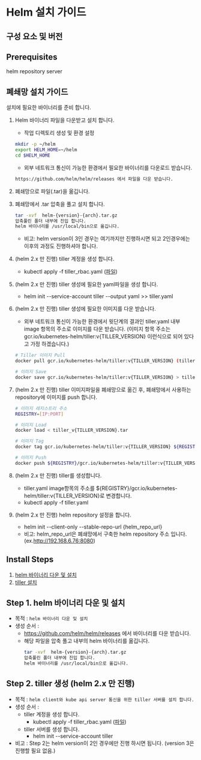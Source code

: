 
# Helm 설치 가이드

## 구성 요소 및 버전

## Prerequisites
helm repository server

## 폐쇄망 설치 가이드
설치에 필요한 바이너리를 준비 합니다.

1. Helm 바이너리 파일을 다운받고 설치 합니다.

   - 작업 디렉토리 생성 및 환경 설정

   ```bash
   mkdir -p ~/helm
   export HELM_HOME=~/helm
   cd $HELM_HOME
   ```

   - 외부 네트워크 통신이 가능한 환경에서 필요한 바이너리를 다운로드 받습니다.

   ```bash
   https://github.com/helm/helm/releases 에서 파일을 다운 받습니다.
   ```

2. 폐쇄망으로 파일(.tar)을 옮깁니다.

3. 폐쇄망에서 .tar 압축을 풀고 설치 합니다.

   ```bash
   tar -xvf  helm-{version}-{arch}.tar.gz
   압축풀린 폴더 내부에 진입 합니다.
   helm 바이너리를 /usr/local/bin으로 옮깁니다.
   ```
   - 비고: helm version이 3인 경우는 여기까지만 진행하시면 되고 2인경우에는 이후의 과정도 진행하셔야 합니다.

4. (helm 2.x 만 진행) tiller 계정을 생성 합니다.
   - kubectl apply -f tiller_rbac.yaml ([파일](./yaml_install/tiller_rbac.yaml))

5. (helm 2.x 만 진행) tiller 생성에 필요한 yaml파일을 생성 합니다.
   - helm init --service-account tiller --output yaml >> tiller.yaml

6. (helm 2.x 만 진행) tiller 생성에 필요한 이미지를 다운 받습니다.
    - 외부 네트워크 통신이 가능한 환경에서 윗단계의 결과인 tiller.yaml 내부 image 항목의 주소로 이미지를 다운 받습니다.
    (이미지 항목 주소는 gcr.io/kubernetes-helm/tiller:v{TILLER_VERSION} 이런식으로 되어 있다고 가정 하겠습니다.)
    ```bash
    # Tiller 이미지 Pull
    docker pull gcr.io/kubernetes-helm/tiller:v{TILLER_VERSION} (tiller.yaml파일 참고)

   # 이미지 Save
   docker save gcr.io/kubernetes-helm/tiller:v{TILLER_VERSION} > tiller_v{TILLER_VERSION}.tar
   ```

7. (helm 2.x 만 진행) tiller 이미지파일을 폐쇄망으로 옮긴 후, 폐쇄망에서 사용하는 repository에 이미지를 push 합니다.
   ```bash
   # 이미지 레지스트리 주소
   REGISTRY=[IP:PORT]

   # 이미지 Load
   docker load < tiller_v{TILLER_VERSION}.tar

   # 이미지 Tag
   docker tag gcr.io/kubernetes-helm/tiller:v{TILLER_VERSION} ${REGISTRY}/gcr.io/kubernetes-helm/tiller:v{TILLER_VERSION}

   # 이미지 Push
   docker push ${REGISTRY}/gcr.io/kubernetes-helm/tiller:v{TILLER_VERSION}
   ```

8. (helm 2.x 만 진행) tiller를 생성합니다.
   - tiller.yaml image항목의 주소를 ${REGISTRY}/gcr.io/kubernetes-helm/tiller:v{TILLER_VERSION}로 변경합니다.
   - kubectl apply -f tiller.yaml

9. (helm 2.x 만 진행) helm repository 설정을 합니다.
   - helm init --client-only --stable-repo-url {helm_repo_url}
   - 비고: helm_repo_url은 폐쇄망에서 구축한 helm repository 주소 입니다. (ex.http://192.168.6.76:8080)

## Install Steps
1. [helm 바이너리 다운 및 설치](#Step-1-helm-바이너리-다운-및-설치)
2. [tiller 설치](#Step-2-tiller-생성)

## Step 1. helm 바이너리 다운 및 설치
- 목적 : `helm 바이너리 다운 및 설치`
- 생성 순서 : 
    - https://github.com/helm/helm/releases 에서 바이너리를 다운 받습니다.
    - 해당 파일을 압축 풀고 내부의 helm 바이너리를 옮깁니다.
      ```bash
      tar -xvf  helm-{version}-{arch}.tar.gz
      압축풀린 폴더 내부에 진입 합니다.
      helm 바이너리를 /usr/local/bin으로 옮깁니다.
      ```
## Step 2. tiller 생성 (helm 2.x 만 진행)
- 목적 : `helm client와 kube api server 통신을 위한 tiller 서버를 설치 합니다.`
- 생성 순서 : 
    - tiller 계정을 생성 합니다.
        - kubectl apply -f tiller_rbac.yaml ([파일](./yaml_install/tiller_rbac.yaml))
    - tiller 서버를 생성 합니다.
        - helm init --service-account tiller
- 비고 : Step 2는 helm version이 2인 경우에만 진행 하시면 됩니다. (version 3은 진행할 필요 없음.)